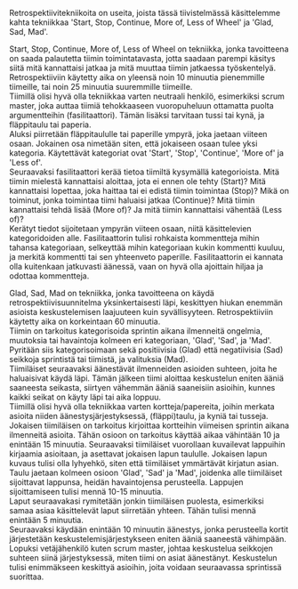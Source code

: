 Retrospektiivitekniikoita on useita, joista tässä tiivistelmässä käsittelemme kahta tekniikkaa 'Start, Stop, Continue, More of, Less of Wheel' ja 'Glad, Sad, Mad'.

Start, Stop, Continue, More of, Less of Wheel on tekniikka, jonka tavoitteena on saada palautetta tiimin toimintatavasta, jotta saadaan parempi käsitys siitä mitä kannattaisi jatkaa ja mitä muuttaa tiimin jatkaessa työskentelyä.  Retrospektiiviin käytetty aika on yleensä noin 10 minuutia pienemmille tiimeille, tai noin 25 minuutia suuremmille tiimeille.  
Tiimillä olisi hyvä olla tekniikkaa varten neutraali henkilö, esimerkiksi scrum master, joka auttaa tiimiä tehokkaaseen vuoropuheluun ottamatta puolta argumentteihin (fasilitaattori).  Tämän lisäksi tarvitaan tussi tai kynä, ja fläppitaulu tai paperia.  
Aluksi piirretään fläppitaululle tai paperille ympyrä, joka jaetaan viiteen osaan.  Jokainen osa nimetään siten, että jokaiseen osaan tulee yksi kategoria.  Käytettävät kategoriat ovat 'Start', 'Stop', 'Continue', 'More of' ja 'Less of'.  
Seuraavaksi fasilitaattori kerää tietoa tiimiltä kysymällä kategorioista.  Mitä tiimin mielestä kannattaisi aloittaa, jota ei ennen ole tehty (Start)?  Mitä kannattaisi lopettaa, joka haittaa tai ei edistä tiimin toimintaa (Stop)?  Mikä on toiminut, jonka toimintaa tiimi haluaisi jatkaa (Continue)?  Mitä tiimin kannattaisi tehdä lisää (More of)?  Ja mitä tiimin kannattaisi vähentää (Less of)?  
Kerätyt tiedot sijoitetaan ympyrän viiteen osaan, niitä käsittelevien kategoridoiden alle.  Fasilitaattorin tulisi rohkaista kommentteja mihin tahansa kategoriaan, selkeyttää mihin kategoriaan kukin kommentti kuuluu, ja merkitä kommentti tai sen yhteenveto paperille.  Fasilitaattorin ei kannata olla kuitenkaan jatkuvasti äänessä, vaan on hyvä olla ajoittain hiljaa ja odottaa kommentteja.

Glad, Sad, Mad on tekniikka, jonka tavoitteena on käydä retrospektiivisuunnitelma yksinkertaisesti läpi, keskittyen hiukan enemmän asioista keskustelemisen laajuuteen kuin syvällisyyteen.  Retrospektiiviin käytetty aika on korkeintaan 60 minuutia.  
Tiimin on tarkoitus kategorisoida sprintin aikana ilmenneitä ongelmia, muutoksia tai havaintoja kolmeen eri kategoriaan, 'Glad', 'Sad', ja 'Mad'.  Pyritään siis kategorisoimaan sekä positiivisia (Glad) että negatiivisia (Sad) seikkoja sprintistä tai tiimistä, ja valituksia (Mad).  
Tiimiläiset seuraavaksi äänestävät ilmenneiden asioiden suhteen, joita he haluaisivat käydä läpi.  Tämän jälkeen tiimi aloittaa keskustelun eniten ääniä saaneesta seikasta, siirtyen vähemmän ääniä saaneisiin asioihin, kunnes kaikki seikat on käyty läpi tai aika loppuu.  
Tiimillä olisi hyvä olla tekniikkaa varten kortteja/papereita, joihin merkata asioita niiden äänestysjärjestyksessä, (fläppi)taulu, ja kyniä tai tusseja.
Jokaisen tiimiläisen on tarkoitus kirjoittaa kortteihin viimeisen sprintin aikana ilmenneitä asioita.  Tähän osioon on tarkoitus käyttää aikaa vähintään 10 ja enintään 15 minuutia.  Seuraavaksi tiimiläiset vuorollaan kuvailevat lappuihin kirjaamia asioitaan, ja asettavat jokaisen lapun taululle.  Jokaisen lapun kuvaus tulisi olla lyhyehkö, siten että tiimiläiset ymmärtävät kirjatun asian.  
Taulu jaetaan kolmeen osioon 'Glad', 'Sad' ja 'Mad', joidenka alle tiimiläiset sijoittavat lappunsa, heidän havaintojensa perusteella.  Lappujen sijoittamiseen tulisi mennä 10-15 minuutia.  
Laput seuraavakasi rymitetään jonkin tiimiläisen puolesta, esimerkiksi samaa asiaa käsittelevät laput siirretään yhteen.  Tähän tulisi mennä enintään 5 minuutia.  
Seuraavaksi käydään enintään 10 minuutin äänestys, jonka perusteella kortit järjestetään keskustelemisjärjestykseen eniten ääniä saaneestä vähimpään.
Lopuksi vetäjähenkilö kuten scrum master, johtaa keskustelua seikkojen suhteen siinä järjestyksessä, miten tiimi on asiat äänestänyt.  Keskustelun tulisi enimmäkseen keskittyä asioihin, joita voidaan seuraavassa sprintissä suorittaa.
